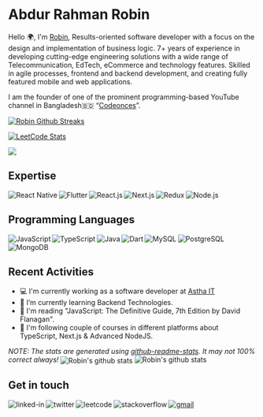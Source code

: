 # Abdur Rahman Robin
Hello 🌍, I'm [Robin](https://www.robinrahman.me/), Results-oriented software developer with a focus on the design and implementation of business logic. 7+ years of experience in developing cutting-edge engineering solutions with a wide range of Telecommunication, EdTech, eCommerce and technology features. Skilled in agile processes, frontend and backend development, and creating fully featured mobile and web applications.

I am the founder of one of the prominent programming-based YouTube channel in Bangladesh🇧🇩 “[Codeonces](https://youtube.com/c/Codeonces)”.

[![Robin Github Streaks](https://github-readme-streak-stats.herokuapp.com/?user=robin3317&fire=eb1b0c&ring=eb1b0c&currStreakLabel=eb1b0c)](https://robinrahman.me)

[![LeetCode Stats](https://leetcard.jacoblin.cool/robin_rahman?theme=light&font=Inter&ext=activity)](https://leetcode.com/robin_rahman/)

![](https://komarev.com/ghpvc/?username=robin3317&label=Profile+Views&color=yellowgreen)

## Expertise
<img align="left" alt="React Native" src="https://img.shields.io/badge/react_native-%2361DAFB.svg?style=for-the-badge&logo=react&logoColor=%23ffffff"/>
<img align="left" alt="Flutter" src="https://img.shields.io/badge/Flutter-02569B?style=for-the-badge&logo=flutter&logoColor=white" />
<img align="left" alt="React.js" src="https://img.shields.io/badge/React-20232A?style=for-the-badge&logo=react&logoColor=61DAFB"/>
<img align="left" alt="Next.js" src="https://img.shields.io/badge/next.js-11cccc?style=for-the-badge&logo=nextdotjs&logoColor=white" />
<img align="left" alt="Redux" src="https://img.shields.io/badge/Redux-593D88?style=for-the-badge&logo=redux&logoColor=white"/>
<img alt="Node.js" src="https://img.shields.io/badge/Node.js-43853D?style=for-the-badge&logo=node.js&logoColor=white"/>

## Programming Languages
<img align="left" alt="JavaScript" src="https://img.shields.io/badge/JavaScript-F7DF1E?style=for-the-badge&logo=javascript&logoColor=black"/>
<img align="left" alt="TypeScript" src="https://img.shields.io/badge/TypeScript-007ACC?style=for-the-badge&logo=typescript&logoColor=white"/>
<img align="left" alt="Java" src="https://img.shields.io/badge/Java-ED8B00?style=for-the-badge&logo=java&logoColor=white" />
<img align="left" alt="Dart" src="https://img.shields.io/badge/Dart-0175C2?style=for-the-badge&logo=dart&logoColor=white"/>
<img align="left" alt="MySQL" src="https://img.shields.io/badge/MySQL-00000F?style=for-the-badge&logo=mysql&logoColor=white"/>
<img align="left" alt="PostgreSQL" src="https://img.shields.io/badge/PostgreSQL-316192?style=for-the-badge&logo=postgresql&logoColor=white"/>
<img alt="MongoDB" src="https://img.shields.io/badge/MongoDB-4EA94B?style=for-the-badge&logo=mongodb&logoColor=white" />

## Recent Activities
- 💻  I'm currently working as a software developer at [Astha IT](https://www.asthait.com/)
- 🌱  I’m currently learning Backend Technologies.
- 📖  I'm reading "JavaScript: The Definitive Guide, 7th Edition by David Flanagan".
- 🎥  I'm following couple of courses in different platforms about TypeScript, Next.js & Advanced NodeJS.

*NOTE: The stats are generated using [github-readme-stats](https://github.com/anuraghazra/github-readme-stats). It may not 100% correct always!*
<a><img align="center" src="https://github-readme-stats.vercel.app/api?username=robin3317&show_icons=true&theme=radical&line_height=27" alt="Robin's github stats" /></a>
<a><img align="top" src="https://github-readme-stats.vercel.app/api/top-langs/?username=robin3317&theme=radical&hide_langs_below=1&layout=compact" alt="Robin's github stats" /></a>

## Get in touch
<a href="https://www.linkedin.com/in/robin4java/">
  <img align="left" alt="linked-in" src="https://img.shields.io/badge/LinkedIn-0077B5?style=for-the-badge&logo=linkedin&logoColor=white" />
</a>
<a href="https://twitter.com/robin4java">
  <img align="left" alt="twitter" src="https://img.shields.io/badge/twitter-%231DA1F2.svg?&style=for-the-badge&logo=twitter&logoColor=white" />
</a>
<a href="https://leetcode.com/robin_rahman/">
  <img align="left" alt="leetcode" src="https://img.shields.io/badge/-LeetCode-FFA116?style=for-the-badge&logo=LeetCode&logoColor=black" />
</a>
<a href="https://stackoverflow.com/users/7387089/robin">
  <img align="left" alt="stackoverflow" src="https://img.shields.io/badge/Stack_Overflow-FE7A16?style=for-the-badge&logo=stack-overflow&logoColor=white" />
</a>
<a href="mailto:abdurrahmanrobin47@gmail.com">
  <img alt="gmail" src="https://img.shields.io/badge/Gmail-D14836?style=for-the-badge&logo=gmail&logoColor=white" />
</a>
